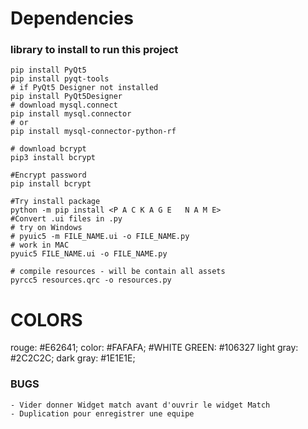 # Dependencies

### library to install to run this project

``` shell
pip install PyQt5
pip install pyqt-tools
# if PyQt5 Designer not installed 
pip install PyQt5Designer
# download mysql.connect
pip install mysql.connector
# or
pip install mysql-connector-python-rf

# download bcrypt
pip3 install bcrypt

#Encrypt password
pip install bcrypt

#Try install package 
python -m pip install <P A C K A G E   N A M E>
#Convert .ui files in .py
# try on Windows
# pyuic5 -m FILE_NAME.ui -o FILE_NAME.py
# work in MAC
pyuic5 FILE_NAME.ui -o FILE_NAME.py

# compile resources - will be contain all assets
pyrcc5 resources.qrc -o resources.py

```

# COLORS

rouge: #E62641;
color: #FAFAFA; #WHITE
GREEN: #106327 
light gray: #2C2C2C; 
dark gray: #1E1E1E;


### BUGS

    - Vider donner Widget match avant d'ouvrir le widget Match
    - Duplication pour enregistrer une equipe   